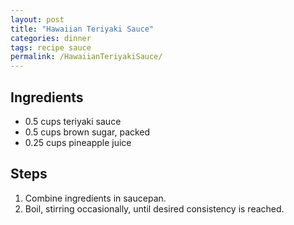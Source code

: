 ```yaml
---
layout: post
title: "Hawaiian Teriyaki Sauce"
categories: dinner
tags: recipe sauce
permalink: /HawaiianTeriyakiSauce/
---
```


## Ingredients

- 0.5 cups teriyaki sauce
- 0.5 cups brown sugar, packed
- 0.25 cups pineapple juice

## Steps

1. Combine ingredients in saucepan.
2. Boil, stirring occasionally, until desired consistency is reached.
